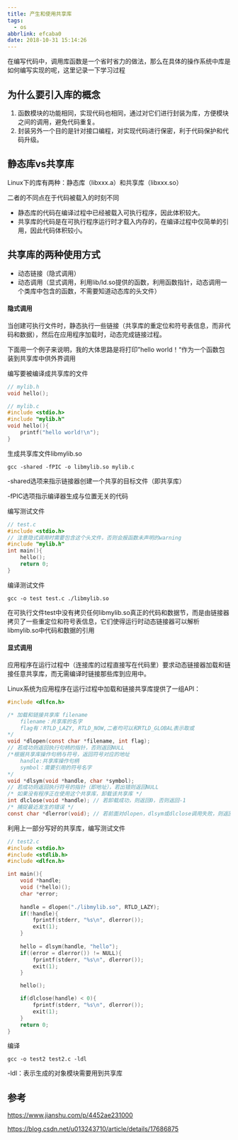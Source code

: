 ```yaml
---
title: 产生和使用共享库
tags:
  - os
abbrlink: efcaba0
date: 2018-10-31 15:14:26
---
```


在编写代码中，调用库函数是一个省时省力的做法，那么在具体的操作系统中库是如何编写实现的呢，这里记录一下学习过程



## 为什么要引入库的概念

1. 函数模块的功能相同，实现代码也相同，通过对它们进行封装为库，方便模块之间的调用，避免代码重复。
2. 封装另外一个目的是针对接口编程，对实现代码进行保密，利于代码保护和代码升级。



## 静态库vs共享库

Linux下的库有两种：静态库（libxxx.a）和共享库（libxxx.so）

二者的不同点在于代码被载入的时刻不同

- 静态库的代码在编译过程中已经被载入可执行程序，因此体积较大。
- 共享库的代码是在可执行程序运行时才载入内存的，在编译过程中仅简单的引用，因此代码体积较小。

<!--more-->

## 共享库的两种使用方式

- 动态链接（隐式调用）
- 动态调用（显式调用，利用lib/ld.so提供的函数，利用函数指针，动态调用一个类库中包含的函数，不需要知道动态库的头文件）

#### 隐式调用

当创建可执行文件时，静态执行一些链接（共享库的重定位和符号表信息，而非代码和数据），然后在应用程序加载时，动态完成链接过程。

下面用一个例子来说明，我的大体思路是将打印”hello world！“作为一个函数包装到共享库中供外界调用

编写要被编译成共享库的文件

```c
// mylib.h
void hello();
```

```c
// mylib.c
#include <stdio.h>
#include "mylib.h"
void hello(){
    printf("hello world!\n");
}
```

生成共享库文件libmylib.so

```shell
gcc -shared -fPIC -o libmylib.so mylib.c
```

-shared选项来指示链接器创建一个共享的目标文件（即共享库）

-fPIC选项指示编译器生成与位置无关的代码

编写测试文件

```c
// test.c
#include <stdio.h>
// 注意隐式调用时需要包含这个头文件，否则会报函数未声明的warning
#include "mylib.h"
int main(){
    hello();
    return 0;
}
```

编译测试文件

```shell
gcc -o test test.c ./libmylib.so
```

在可执行文件test中没有拷贝任何libmylib.so真正的代码和数据节，而是由链接器拷贝了一些重定位和符号表信息，它们使得运行时动态链接器可以解析libmylib.so中代码和数据的引用



#### 显式调用

应用程序在运行过程中（连接库的过程直接写在代码里）要求动态链接器加载和链接任意共享库，而无需编译时链接那些库到应用中。

Linux系统为应用程序在运行过程中加载和链接共享库提供了一组API：

```c
#include <dlfcn.h>

/* 加载和链接共享库 filename
    filename：共享库的名字
    flag有：RTLD_LAZY, RTLD_NOW,二者均可以和RTLD_GLOBAL表示取或
*/
void *dlopen(const char *filename, int flag); 
// 若成功则返回执行句柄的指针，否则返回NULL
/*根据共享库操作句柄与符号，返回符号对应的地址
    handle:共享库操作句柄
    symbol：需要引用的符号名字
*/
void *dlsym(void *handle, char *symbol);
// 若成功则返回执行符号的指针（即地址），若出错则返回NULL
/* 如果没有程序正在使用这个共享库，卸载该共享库 */
int dlclose(void *handle); // 若卸载成功，则返回0，否则返回-1
/* 捕捉最近发生的错误 */
const char *dlerror(void); // 若前面对dlopen，dlsym或dlclose调用失败，则返回错误消息，否则返回NULL
```

利用上一部分写好的共享库，编写测试文件

```c
// test2.c
#include <stdio.h>
#include <stdlib.h>
#include <dlfcn.h>

int main(){
    void *handle;
    void (*hello)();
    char *error;
    
    handle = dlopen("./libmylib.so", RTLD_LAZY);
    if(!handle){
        fprintf(stderr, "%s\n", dlerror());
        exit(1);
    }
    
    hello = dlsym(handle, "hello");
    if((error = dlerror()) != NULL){
        fprintf(stderr, "%s\n", dlerror());
        exit(1);
    }

    hello();

    if(dlclose(handle) < 0){
        fprintf(stderr, "%s\n", dlerror());
        exit(1);
    }
    return 0;
}
```

编译

```shell
gcc -o test2 test2.c -ldl
```

-ldl：表示生成的对象模块需要用到共享库



## 参考

https://www.jianshu.com/p/4452ae231000

https://blog.csdn.net/u013243710/article/details/17686875